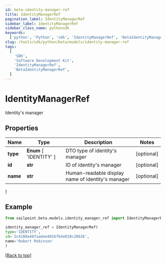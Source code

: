 ```yaml
---
id: beta-identity-manager-ref
title: IdentityManagerRef
pagination_label: IdentityManagerRef
sidebar_label: IdentityManagerRef
sidebar_class_name: pythonsdk
keywords:
  ['python', 'Python', 'sdk', 'IdentityManagerRef', 'BetaIdentityManagerRef']
slug: /tools/sdk/python/beta/models/identity-manager-ref
tags:
  [
    'SDK',
    'Software Development Kit',
    'IdentityManagerRef',
    'BetaIdentityManagerRef',
  ]
---
```


# IdentityManagerRef

Identity's manager

## Properties

| Name | Type | Description | Notes |
| --- | --- | --- | --- |
| **type** | **Enum** [ 'IDENTITY' ] | DTO type of identity's manager | [optional] |
| **id** | **str** | ID of identity's manager | [optional] |
| **name** | **str** | Human-readable display name of identity's manager | [optional] |

}

## Example

```python
from sailpoint.beta.models.identity_manager_ref import IdentityManagerRef

identity_manager_ref = IdentityManagerRef(
type='IDENTITY',
id='2c4180a46faadee4016fb4e018c20626',
name='Robert Robinson'
)

```

[[Back to top]](#)
